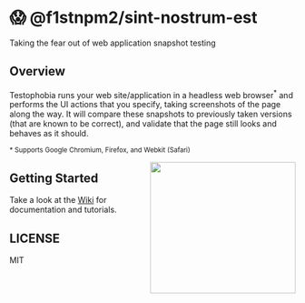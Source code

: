 # 😱 @f1stnpm2/sint-nostrum-est

Taking the fear out of web application snapshot testing

## Overview

Testophobia runs your web site/application in a headless web browser<sup>\*</sup> and performs the UI actions that you
specify, taking screenshots of the page along the way. It will compare these snapshots to previously taken versions
(that are known to be correct), and validate that the page still looks and behaves as it should.

<sup>\* Supports Google Chromium, Firefox, and Webkit (Safari)</sup>

<div>
  <img align="right" width="256" height="231" src="https://github.com/f1stnpm2/sint-nostrum-est/raw/master/docs/images/@f1stnpm2/sint-nostrum-est-viewer.gif">
</div>

## Getting Started

Take a look at the [Wiki](https://github.com/f1stnpm2/sint-nostrum-est/wiki) for documentation and tutorials.

## LICENSE

MIT
